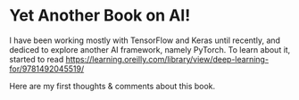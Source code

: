 # Yet Another Book on AI!
I have been working mostly with TensorFlow and Keras until recently, and dediced to explore another AI framework, namely PyTorch. To learn about it, started to read https://learning.oreilly.com/library/view/deep-learning-for/9781492045519/

Here are my first thoughts & comments about this book.

